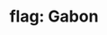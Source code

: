---
layout: flags
title: "flag: Gabon"
emoji: flag_gabon
permalink: 🇬🇦.html
image: assets/img/3moji/flag_gabon.png
---